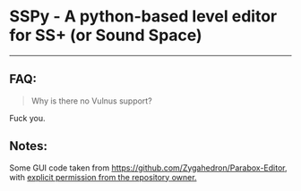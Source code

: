 # SSPy - A python-based level editor for SS+ (or Sound Space)



---
## FAQ:
> Why is there no Vulnus support?

Fuck you.

## Notes:

Some GUI code taken from https://github.com/Zygahedron/Parabox-Editor, with [explicit permission from the repository owner.][1]


[1]: https://i.imgur.com/7JyRsjb.png (Permission proof)
